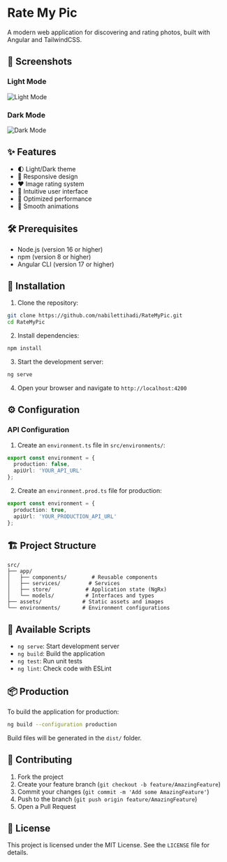 # Rate My Pic

A modern web application for discovering and rating photos, built with Angular and TailwindCSS.

## 📸 Screenshots

### Light Mode
![Light Mode](@Claire.png)

### Dark Mode
![Dark Mode](@Sombre.png)

## ✨ Features

- 🌓 Light/Dark theme
- 📱 Responsive design
- ❤️ Image rating system
- 🎯 Intuitive user interface
- 🚀 Optimized performance
- 🎨 Smooth animations

## 🛠️ Prerequisites

- Node.js (version 16 or higher)
- npm (version 8 or higher)
- Angular CLI (version 17 or higher)

## 🚀 Installation

1. Clone the repository:
```bash
git clone https://github.com/nabilettihadi/RateMyPic.git
cd RateMyPic
```

2. Install dependencies:
```bash
npm install
```

3. Start the development server:
```bash
ng serve
```

4. Open your browser and navigate to `http://localhost:4200`

## ⚙️ Configuration

### API Configuration

1. Create an `environment.ts` file in `src/environments/`:
```typescript
export const environment = {
  production: false,
  apiUrl: 'YOUR_API_URL'
};
```

2. Create an `environment.prod.ts` file for production:
```typescript
export const environment = {
  production: true,
  apiUrl: 'YOUR_PRODUCTION_API_URL'
};
```

## 🏗️ Project Structure

```
src/
├── app/
│   ├── components/        # Reusable components
│   ├── services/         # Services
│   ├── store/           # Application state (NgRx)
│   └── models/          # Interfaces and types
├── assets/             # Static assets and images
└── environments/       # Environment configurations
```

## 🔧 Available Scripts

- `ng serve`: Start development server
- `ng build`: Build the application
- `ng test`: Run unit tests
- `ng lint`: Check code with ESLint

## 📦 Production

To build the application for production:

```bash
ng build --configuration production
```

Build files will be generated in the `dist/` folder.

## 🤝 Contributing

1. Fork the project
2. Create your feature branch (`git checkout -b feature/AmazingFeature`)
3. Commit your changes (`git commit -m 'Add some AmazingFeature'`)
4. Push to the branch (`git push origin feature/AmazingFeature`)
5. Open a Pull Request

## 📝 License

This project is licensed under the MIT License. See the `LICENSE` file for details.
